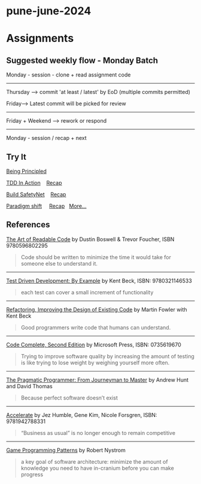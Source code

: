 # pune-june-2024
# Assignments

## Suggested weekly flow - Monday Batch

Monday - session - clone + read assignment code


---

Thursday --> commit 'at least / latest' by EoD (multiple commits permitted)

Friday--> Latest commit will be picked for review


---

Friday  + Weekend --> rework or respond

---

Monday - session / recap + next



## Try It
[Being Principled](srp.md) &nbsp;&nbsp;&nbsp;

[TDD In Action](tdd-in-action.md) &nbsp;&nbsp; [Recap](srp-recap.md)

[Build SafetyNet](build-safety-net.md) &nbsp;&nbsp; [Recap](recap-build-safety-net.md)

[Paradigm shift](paradigm-shift.md) &nbsp;&nbsp;&nbsp; [Recap](recap-paradigm-shift.md) &nbsp;&nbsp;[More...](https://github.com/tts-tcq-2024/assignments/blob/main/paradigmShiftRecap.md)

## References

[The Art of Readable Code](https://www.oreilly.com/library/view/the-art-of/9781449318482/) by Dustin Boswell & Trevor Foucher, ISBN 9780596802295

>Code should be written to minimize the time it would take for someone else to
understand it.

---
[Test Driven Development: By Example](https://www.oreilly.com/library/view/test-driven-development/0321146530/)
by Kent Beck, ISBN: 9780321146533

>each test can cover a small increment of functionality

---
[Refactoring, Improving the Design of Existing Code](https://martinfowler.com/books/refactoring.html) by Martin Fowler with Kent Beck

>Good programmers write code that humans can understand.

---
[Code Complete, Second Edition](https://www.oreilly.com/library/view/code-complete-second/0735619670/) by Microsoft Press,
ISBN: 0735619670

> Trying to improve software quality by increasing the amount of testing is like trying to lose weight by weighing yourself more often.

---
[The Pragmatic Programmer: From Journeyman to Master](https://www.oreilly.com/library/view/the-pragmatic-programmer/020161622X/)
by Andrew Hunt and David Thomas
>Because perfect software doesn’t exist

---
[Accelerate](https://www.oreilly.com/library/view/accelerate/9781457191435/)
by Jez Humble, Gene Kim, Nicole Forsgren,
ISBN: 9781942788331

>“Business as usual” is no longer enough to remain competitive

---
[Game Programming Patterns](https://gameprogrammingpatterns.com/)
by Robert Nystrom

>a key goal of software architecture: minimize the amount of knowledge you need
to have in-cranium before you can make progress
